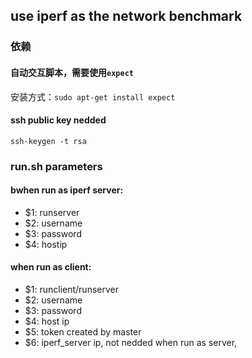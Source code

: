 ## use iperf as the network benchmark

### 依赖
#### 自动交互脚本，需要使用`expect`
安装方式：`sudo apt-get install expect`
#### ssh public key nedded
```
ssh-keygen -t rsa
```


### run.sh  parameters
#### bwhen run as iperf server:
- $1: runserver
- $2: username
- $3: password
- $4: hostip

#### when run as client:
- $1: runclient/runserver
- $2: username
- $3: password
- $4: host ip
- $5: token created by master
- $6: iperf_server ip, not nedded when run as server, 